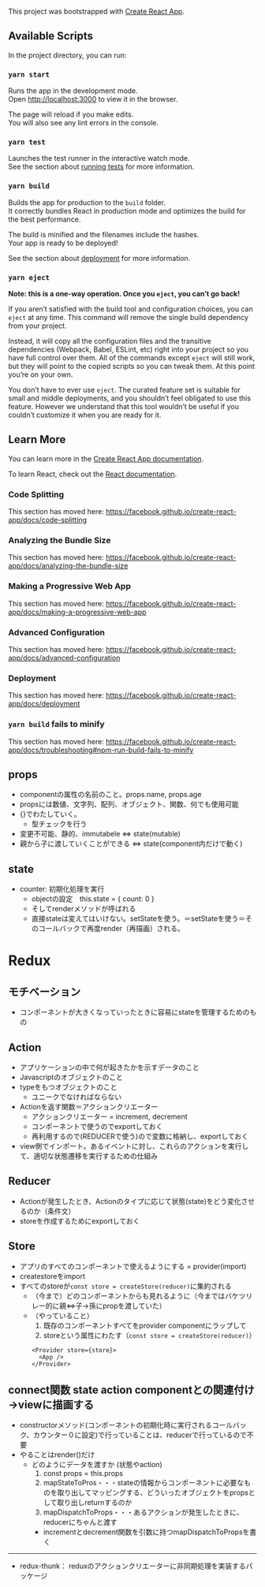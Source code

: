 This project was bootstrapped with [Create React App](https://github.com/facebook/create-react-app).

## Available Scripts

In the project directory, you can run:

### `yarn start`

Runs the app in the development mode.<br />
Open [http://localhost:3000](http://localhost:3000) to view it in the browser.

The page will reload if you make edits.<br />
You will also see any lint errors in the console.

### `yarn test`

Launches the test runner in the interactive watch mode.<br />
See the section about [running tests](https://facebook.github.io/create-react-app/docs/running-tests) for more information.

### `yarn build`

Builds the app for production to the `build` folder.<br />
It correctly bundles React in production mode and optimizes the build for the best performance.

The build is minified and the filenames include the hashes.<br />
Your app is ready to be deployed!

See the section about [deployment](https://facebook.github.io/create-react-app/docs/deployment) for more information.

### `yarn eject`

**Note: this is a one-way operation. Once you `eject`, you can’t go back!**

If you aren’t satisfied with the build tool and configuration choices, you can `eject` at any time. This command will remove the single build dependency from your project.

Instead, it will copy all the configuration files and the transitive dependencies (Webpack, Babel, ESLint, etc) right into your project so you have full control over them. All of the commands except `eject` will still work, but they will point to the copied scripts so you can tweak them. At this point you’re on your own.

You don’t have to ever use `eject`. The curated feature set is suitable for small and middle deployments, and you shouldn’t feel obligated to use this feature. However we understand that this tool wouldn’t be useful if you couldn’t customize it when you are ready for it.

## Learn More

You can learn more in the [Create React App documentation](https://facebook.github.io/create-react-app/docs/getting-started).

To learn React, check out the [React documentation](https://reactjs.org/).

### Code Splitting

This section has moved here: https://facebook.github.io/create-react-app/docs/code-splitting

### Analyzing the Bundle Size

This section has moved here: https://facebook.github.io/create-react-app/docs/analyzing-the-bundle-size

### Making a Progressive Web App

This section has moved here: https://facebook.github.io/create-react-app/docs/making-a-progressive-web-app

### Advanced Configuration

This section has moved here: https://facebook.github.io/create-react-app/docs/advanced-configuration

### Deployment

This section has moved here: https://facebook.github.io/create-react-app/docs/deployment

### `yarn build` fails to minify


This section has moved here: https://facebook.github.io/create-react-app/docs/troubleshooting#npm-run-build-fails-to-minify

## props
- componentの属性の名前のこと。props.name, props.age
- propsには数値、文字列、配列、オブジェクト、関数、何でも使用可能
- {}でわたしていく。
  - 型チェックを行う 
- 変更不可能、静的、immutabele ⇔ state(mutable)
- 親から子に渡していくことができる ⇔ state(component内だけで動く)

## state
- counter: 初期化処理を実行
  - objectの設定　this.state = { count: 0 }
  - そしてrenderメソッドが呼ばれる
  - 直接stateは変えてはいけない。setStateを使う。＝setStateを使う＝そのコールバックで再度render（再描画）される。

# Redux
## モチベーション
- コンポーネントが大きくなっていったときに容易にstateを管理するためのもの

## Action
- アプリケーションの中で何が起きたかを示すデータのこと
- Javascriptのオブジェクトのこと
- typeをもつオブジェクトのこと
  - ユニークでなければならない
- Actionを返す関数＝アクションクリエーター
  -  アクションクリエーター = increment, decrement
  - コンポーネントで使うのでexportしておく
  - 再利用するので(REDUCERで使う)ので変数に格納し、exportしておく
- view側でインポート。あるイベントに対し、これらのアクションを実行して、適切な状態遷移を実行するための仕組み


## Reducer
- Actionが発生したとき、Actionのタイプに応じて状態(state)をどう変化させるのか（条件文）
- storeを作成するためにexportしておく

## Store
- アプリのすべてのコンポーネントで使えるようにする = provider(import)
- createstoreをimport
- すべてのstoreが```const store = createStore(reducer)```に集約される
  - （今まで）どのコンポーネントからも見れるように（今まではバケツリレー的に親⇔子→孫にpropを渡していた）
  - （やっていること）
    1. 既存のコンポーネントすべてをprovider componentにラップして 
    2. storeという属性にわたす（```const store = createStore(reducer)```）
    ```
    <Provider store={store}>
      <App />
    </Provider>
    ```

## connect関数 state action componentとの関連付け→viewに描画する
- constructorメソッド(コンポーネントの初期化時に実行されるコールバック、カウンター０に設定)で行っていることは、reducerで行っているので不要
- やることはrender()だけ
  - どのようにデータを渡すか (状態やaction)
    1. const props = this.props
    2. mapStateToPros・・・stateの情報からコンポーネントに必要なものを取り出してマッピングする、どういったオブジェクトをpropsとして取り出しreturnするのか
    3. mapDispatchToProps・・・あるアクションが発生したときに、reducerにちゃんと渡す
      - incrementとdecrement関数を引数に持つmapDispatchToPropsを書く

---
- redux-thunk： reduxのアクションクリエーターに非同期処理を実装するパッケージ